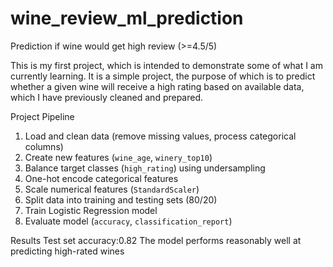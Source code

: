 # wine_review_ml_prediction
Prediction if wine would get high review (>=4.5/5)

This is my first project, which is intended to demonstrate some of what I am currently learning. It is a simple project, the purpose of which is to predict whether a given wine will receive a high rating based on available data, which I have previously cleaned and prepared.

Project Pipeline
1. Load and clean data (remove missing values, process categorical columns)  
2. Create new features (`wine_age`, `winery_top10`)  
3. Balance target classes (`high_rating`) using undersampling  
4. One-hot encode categorical features  
5. Scale numerical features (`StandardScaler`)  
6. Split data into training and testing sets (80/20)  
7. Train Logistic Regression model  
8. Evaluate model (`accuracy`, `classification_report`)


Results
Test set accuracy:0.82 
The model performs reasonably well at predicting high-rated wines
